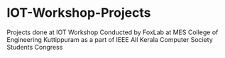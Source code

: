 # IOT-Workshop-Projects
Projects done at IOT Workshop Conducted by FoxLab at MES College of Engineering Kuttippuram as a part of IEEE All Kerala Computer Society Students Congress
